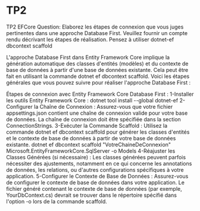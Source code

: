 # TP2
TP2 EFCore
Question: Elaborez les étapes de connexion que vous juges pertinentes dans une approche Database
First. Veuillez fournir un compte rendu décrivant les étapes de réalisation. Pensez à
utiliser dotnet-ef dbcontext scaffold 


L'approche Database First dans Entity Framework Core implique la génération automatique des classes d'entités (modèles) et du contexte de base de données à partir d'une base de données existante. Cela peut être fait en utilisant la commande dotnet ef dbcontext scaffold. Voici les étapes générales que vous pouvez suivre pour réaliser l'approche Database First :

Étapes de connexion avec Entity Framework Core Database First :
1-Installer les outils Entity Framework Core : dotnet tool install --global dotnet-ef
2-Configurer la Chaîne de Connexion : Assurez-vous que votre fichier appsettings.json contient une chaîne de connexion valide pour votre base de données. La chaîne de connexion doit être spécifiée dans la section ConnectionStrings.
3-Exécuter la Commande Scaffold :
  Utilisez la commande dotnet ef dbcontext scaffold pour générer les classes d'entités et le contexte de base de données à partir de votre base de données existante.
    dotnet ef dbcontext scaffold "VotreChaineDeConnexion" Microsoft.EntityFrameworkCore.SqlServer -o Models
4-Réajuster les Classes Générées (si nécessaire) :
  Les classes générées peuvent parfois nécessiter des ajustements, notamment en ce qui concerne les annotations de données, les relations, ou d'autres configurations spécifiques à votre application.
5-Configurer le Contexte de Base de Données :
  Assurez-vous de configurer le contexte de base de données dans votre application. Le fichier généré contenant le contexte de base de données (par exemple, YourDbContext.cs) devrait se trouver dans le répertoire spécifié dans l'option -o lors de la commande scaffold.
